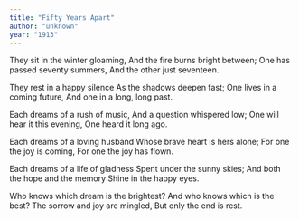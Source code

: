 ```yaml
---
title: "Fifty Years Apart"
author: "unknown"
year: "1913"
---
```


They sit in the winter gloaming,
And the fire burns bright between;
One has passed seventy summers,
And the other just seventeen.

They rest in a happy silence
As the shadows deepen fast;
One lives in a coming future,
And one in a long, long past.

Each dreams of a rush of music,
And a question whispered low;
One will hear it this evening,
One heard it long ago.

Each dreams of a loving husband
Whose brave heart is hers alone;
For one the joy is coming,
For one the joy has flown.

Each dreams of a life of gladness
Spent under the sunny skies;
And both the hope and the memory
Shine in the happy eyes.

Who knows which dream is the brightest?
And who knows which is the best?
The sorrow and joy are mingled,
But only the end is rest.

